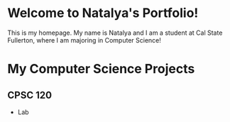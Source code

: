# Welcome to Natalya's Portfolio!
This is my homepage. My name is Natalya and I am a student at Cal State
Fullerton, where I am majoring in Computer Science!

# My Computer Science Projects
## CPSC 120
* Lab 